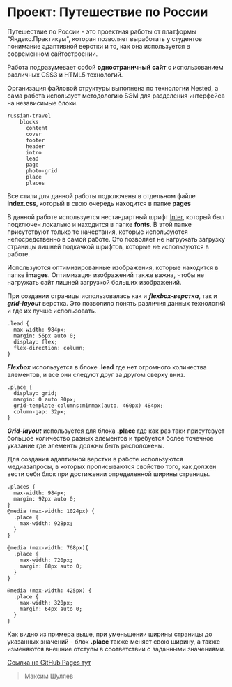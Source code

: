 
# Проект: Путешествие по России

Путешествие по России - это проектная работы от платформы "Яндекс.Практикум", которая позволяет выработать у студентов понимание адаптивной верстки и то, как она используется в современном сайтостроении.

Работа подразумевает собой **одностраничный сайт** с использованием различных CSS3 и HTML5 технологий.

Организация файловой структуры выполнена по технологии Nested, а сама работа использует методологию БЭМ для разделения интерфейса на независимые блоки.
```
russian-travel
    blocks
      content
      cover
      footer
      header
      intro
      lead
      page
      photo-grid
      place
      places
```

Все стили для данной работы подключены в отдельном файле **index.css**, который в свою очередь находится в папке **pages**

В данной работе используется нестандартный шрифт [Inter](https://rsms.me/inter/), который был подключен локально и находится в папке **fonts**. В этой папке присутствуют только те начертания, которые используются непосредственно в самой работе. Это позволяет не нагружать загрузку страницы лишней подкачкой шрифтов, которые не используются в работе.

Используются оптимизированные изображения, которые находится в папке **images**. Оптимизация изображений также важна, чтобы не нагружать сайт лишней загрузкой больших изображений.

При создании  страницы использовалась как и ***flexbox-верстка***, так и ***grid-layout*** верстка. Это позволило понять различия данных технологий и где их лучше использовать.
```
.lead {
  max-width: 984px;
  margin: 56px auto 0;
  display: flex;
  flex-direction: column;
}
```
***Flexbox*** используется в блоке **.lead** где нет огромного количества элементов, и все они следуют друг за другом сверху вниз.
```
.place {
  display: grid;
  margin: 0 auto 80px;
  grid-template-columns:minmax(auto, 460px) 484px;
  column-gap: 32px;
}
```
***Grid-layout*** используется для блока **.place** где как раз таки присутсвует большое количество разных элементов и требуется более точечное указание где элементы должны быть расположены.

Для создания адаптивной верстки в работе используются медиазапросы, в которых прописываются свойство того, как должен вести себя блок при достижении определенной ширины страницы.
```
.places {
  max-width: 984px;
  margin: 92px auto 0;
}
@media (max-width: 1024px) {
  .place {
    max-width: 928px;
  }
}

@media (max-width: 768px){
  .place {
    max-width: 720px;
    margin: 88px auto 0;
  }
}

@media (max-width: 425px) {
  .place {
    max-width: 320px;
    margin: 64px auto 0;
  }
}
```
Как видно из примера выше, при уменьшении ширины страницы до указанных значений - блок **.place** также меняет свою ширину, а также изменяются внешние отступы в соответствии с заданными значениями.

[Ссылка на GitHub Pages тут](https://mxtheen.github.io/russian-travel/)

>Максим Шуляев
